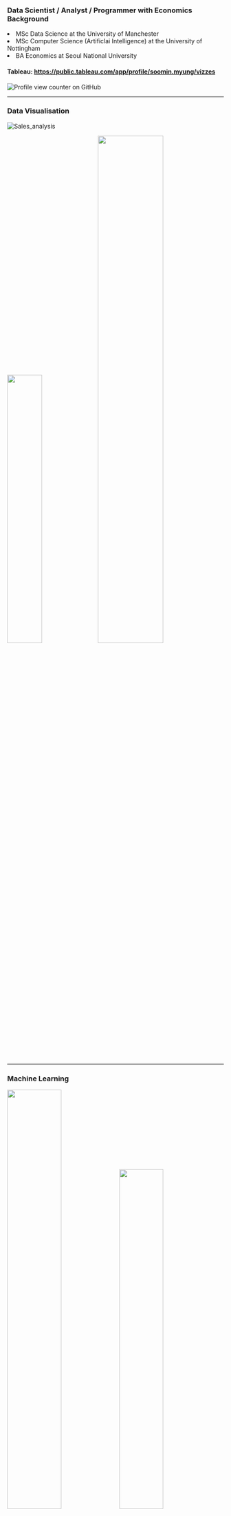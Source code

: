 ### Data Scientist / Analyst / Programmer with Economics Background

<p><li>MSc Data Science at the University of Manchester</li>
<li>MSc Computer Science (Artificlai Intelligence) at the University of Nottingham</li>
<li>BA Economics at Seoul National University</li></p>

#### Tableau: https://public.tableau.com/app/profile/soomin.myung/vizzes

![Profile view counter on GitHub](https://komarev.com/ghpvc/?username=soominmyung)

---

### Data Visualisation
![Sales_analysis](https://github.com/user-attachments/assets/fb4c3bbe-28ce-43ba-9cc3-5183edd4fb17)
<p>
  <img src="https://github.com/user-attachments/assets/9df912ae-249f-41fd-978d-684281080419" style="width:40%; display:inline-block; margin-right:5px;">
  <img src="https://github.com/user-attachments/assets/b3c00d7d-4865-4cba-8509-1149ea3a3027" style="width:55%; display:inline-block;">
</p>

---

### Machine Learning
<p>
  <img src="https://github.com/user-attachments/assets/bb771417-f7b4-4834-9cd2-c33dbe6a5c06" style="width:50%; display:inline-block; margin-right:5px;">
  <img src="https://github.com/user-attachments/assets/832ba63e-9b0e-4063-a1f7-cefee1c66ff4" style="width:45%; display:inline-block;">
</p>

---

### SAP, MSSQL
<p>
  <img src="https://github.com/user-attachments/assets/62d261c5-ff80-44b8-8b3f-b49f6e4d89f2"  style="width:50%; display:inline-block; margin-right:5px;">
  <img src="https://github.com/user-attachments/assets/8ba8c39e-89df-469c-ae40-c1a969e4f8f1"style="width:45%; display:inline-block;">
</p>


### Etc
<p>
  <img src="https://github.com/user-attachments/assets/07984636-4c1f-4f1e-af7e-3b19f9cd1d89" style="width:50%; display:inline-block; margin-right:5px;">
  <img src="https://github.com/user-attachments/assets/7161eece-72ea-420f-81bd-947122fd67d5" style="width:45%; display:inline-block;">
</p>


